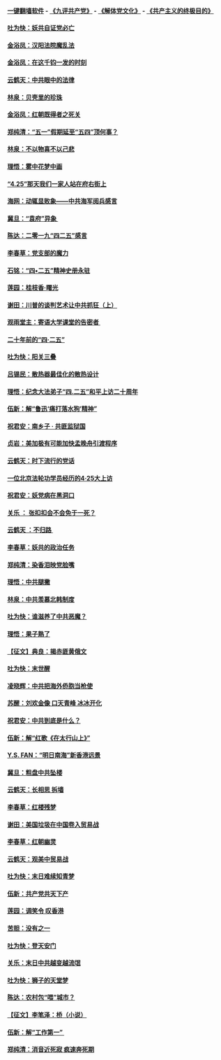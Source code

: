 #### [一键翻墙软件](https://github.com/gfw-breaker/nogfw/blob/master/README.md?t=04301837) -  [《九评共产党》](https://github.com/gfw-breaker/9ping.md?t=04301837) - [《解体党文化》](https://github.com/gfw-breaker/jtdwh.md?t=04301837) - [《共产主义的终极目的》](https://github.com/gfw-breaker/gczydzjmd.md?t=04301837)

#### [吐为快：妖共自证党必亡](../pages/nsc993/n11223109.md?t=04301837) 

#### [金浴凤：汉阳法院魔乱法](../pages/nsc993/n11222083.md?t=04301837) 

#### [金浴凤：在这千钧一发的时刻](../pages/nsc993/n11222047.md?t=04301837) 

#### [云鹤天：中共眼中的法律](../pages/nsc993/n11221943.md?t=04301837) 

#### [林泉：贝壳里的珍珠](../pages/nsc993/n11217073.md?t=04301837) 

#### [金浴凤：红朝既得者之死关](../pages/nsc993/n11217063.md?t=04301837) 

#### [郑纯清：“五一”假期延至“五四”顶何事？](../pages/nsc993/n11217000.md?t=04301837) 

#### [林泉：不以物喜不以己悲](../pages/nsc993/n11216987.md?t=04301837) 

#### [理悟：雾中花梦中画](../pages/nsc993/n11213846.md?t=04301837) 

#### [“4.25”那天我们一家人站在府右街上](../pages/nsc993/n11210435.md?t=04301837) 

#### [海网：动辄显败象——中共海军阅兵感言](../pages/nsc993/n11212147.md?t=04301837) 

#### [冀旦：“袁府”异象 ](../pages/nsc993/n11211996.md?t=04301837) 

#### [陈达：二零一九“四二五”感言](../pages/nsc993/n11211971.md?t=04301837) 

#### [李春草：党支部的魔力](../pages/nsc993/n11211722.md?t=04301837) 

#### [石铭：“四•二五”精神史册永驻](../pages/nsc993/n11210585.md?t=04301837) 

#### [莲园：桂枝香‧曙光](../pages/nsc993/n11210371.md?t=04301837) 

#### [谢田：川普的谈判艺术让中共抓狂（上）](../pages/nsc993/n11209038.md?t=04301837) 

#### [观雨堂主：寄语大学课堂的告密者 ](../pages/nsc993/n11209062.md?t=04301837) 

#### [二十年前的“四·二五”](../pages/nsc993/n11207639.md?t=04301837) 

#### [吐为快：阳关三叠](../pages/nsc993/n11207152.md?t=04301837) 

#### [吕锡民：散热器最佳化的散热设计](../pages/nsc993/n11206294.md?t=04301837) 

#### [理悟：纪念大法弟子“四.二五”和平上访二十周年](../pages/nsc993/n11206269.md?t=04301837) 

#### [伍新：解“鲁迅‘痛打落水狗’精神”](../pages/nsc993/n11206208.md?t=04301837) 

#### [祝君安：南乡子 · 共匪监狱国](../pages/nsc993/n11203831.md?t=04301837) 

#### [贞岩：美加极有可能加快孟晚舟引渡程序](../pages/nsc993/n11203705.md?t=04301837) 

#### [云鹤天：时下流行的党话](../pages/nsc993/n11203254.md?t=04301837) 

#### [一位北京法轮功学员经历的4·25大上访](../pages/nsc993/n11203160.md?t=04301837) 

#### [祝君安：妖党病在黑洞口](../pages/nsc993/n11201449.md?t=04301837) 

#### [关乐 ： 张扣扣会不会免于一死？](../pages/nsc993/n11201363.md?t=04301837) 

#### [云鹤天 ：不归路 ](../pages/nsc993/n11201359.md?t=04301837) 

#### [李春草：妖共的政治任务](../pages/nsc993/n11199926.md?t=04301837) 

#### [郑纯清：染香泪映党脸嘴](../pages/nsc993/n11199911.md?t=04301837) 

#### [理悟：中共腿撇](../pages/nsc993/n11199727.md?t=04301837) 

#### [林泉：中共羡慕北韩制度](../pages/nsc993/n11199776.md?t=04301837) 

#### [吐为快：谁滋养了中共恶魔？](../pages/nsc993/n11199706.md?t=04301837) 

#### [理悟：果子熟了](../pages/nsc993/n11196774.md?t=04301837) 

#### [【征文】典良：揭赤匪黄俄文](../pages/nsc993/n11195773.md?t=04301837) 

#### [吐为快：末世醒](../pages/nsc993/n11196757.md?t=04301837) 

#### [凌晓辉：中共把海外侨胞当枪使](../pages/nsc993/n11195270.md?t=04301837) 

#### [苏醒：刘欢金像 口天青峰 冰冰开化](../pages/nsc993/n11194046.md?t=04301837) 

#### [祝君安：中共到底是什么？](../pages/nsc993/n11193828.md?t=04301837) 

#### [伍新：解“红歌《在太行山上》”](../pages/nsc993/n11193680.md?t=04301837) 

#### [Y.S. FAN：“明日南海”新香港远景](../pages/nsc993/n11189809.md?t=04301837) 

#### [冀旦：粗盘中共坠楼](../pages/nsc993/n11188872.md?t=04301837) 

#### [云鹤天：长相思 拆墙](../pages/nsc993/n11187494.md?t=04301837) 

#### [李春草：红楼残梦](../pages/nsc993/n11187468.md?t=04301837) 

#### [谢田：美国垃圾在中国卷入贸易战](../pages/nsc993/n11184083.md?t=04301837) 

#### [李春草：红朝幽灵](../pages/nsc993/n11186717.md?t=04301837) 

#### [云鹤天：观美中贸易战](../pages/nsc993/n11184252.md?t=04301837) 

#### [吐为快：末日难续知青梦](../pages/nsc993/n11183957.md?t=04301837) 

#### [伍新：共产党共天下产](../pages/nsc993/n11183941.md?t=04301837) 

#### [莲园：调笑令 叹香港](../pages/nsc993/n11183930.md?t=04301837) 

#### [苦胆：没有之一](../pages/nsc993/n11183909.md?t=04301837) 

#### [吐为快：登天安门](../pages/nsc993/n11183895.md?t=04301837) 

#### [关乐：末日中共越变越流氓](../pages/nsc993/n11183026.md?t=04301837) 

#### [吐为快：狮子的天堂梦](../pages/nsc993/n11179854.md?t=04301837) 

#### [陈达：农村包“喂”城市？](../pages/nsc993/n11179736.md?t=04301837) 

#### [【征文】李笔泽：桥（小说）](../pages/nsc993/n11176272.md?t=04301837) 

#### [伍新：解“工作第一” ](../pages/nsc993/n11177502.md?t=04301837) 

#### [郑纯清：消音近死寂 疯速奔死期](../pages/nsc993/n11177476.md?t=04301837) 

